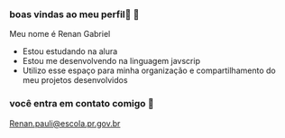 ### boas vindas ao meu perfil💙  👋

Meu nome é Renan Gabriel

- Estou estudando na alura
- Estou me desenvolvendo na linguagem javscrip
- Utilizo esse espaço para minha organização e compartilhamento do meu projetos desenvolvidos

### você entra em contato comigo 📧

Renan.pauli@escola.pr.gov.br
